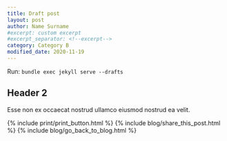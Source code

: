 ```yaml
---
title: Draft post
layout: post
author: Name Surname
#excerpt: custom excerpt
#excerpt_separator: <!--excerpt-->
category: Category B
modified_date: 2020-11-19
---
```


Run: `bundle exec jekyll serve --drafts`

## Header 2

Esse non ex occaecat nostrud ullamco eiusmod nostrud ea velit.

{% include print/print_button.html %}
{% include blog/share_this_post.html %}
{% include blog/go_back_to_blog.html %}
